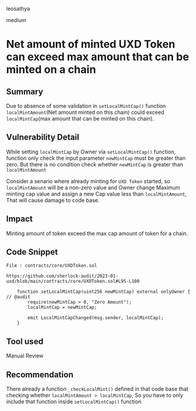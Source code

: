 leosathya

medium

# Net amount of minted UXD Token can exceed max amount that can be minted on a chain

## Summary
Due to absence of some validation in ```setLocalMintCap()``` function ```localMintAmount```(Net amount minted on this chain) could exceed ```localMintCap```(max amount that can be minted on this chain).

## Vulnerability Detail
While setting ```localMintCap``` by Owner via ```setLocalMintCap()``` function, function only check the input parameter ```newMintCap``` must be greater than zero. But there is no condition check whether ```newMintCap``` is greater than ```localMintAmount```

Consider a senario where already minting for ```UXD Token``` started, so ```localMintAmount``` will be a non-zero value and Owner change Maximum minting cap value and assign a new Cap value less than ```localMintAmount```, That will cause damage to code base.

## Impact
Minting amount of token exceed the max cap amount of token for a chain.

## Code Snippet
```solidity
File : contracts/core/UXDToken.sol

https://github.com/sherlock-audit/2023-01-uxd/blob/main/contracts/core/UXDToken.sol#L95-L100
```
```solidity
    function setLocalMintCap(uint256 newMintCap) external onlyOwner { // @audit
        require(newMintCap > 0, "Zero Amount");
        localMintCap = newMintCap;

        emit LocalMintCapChanged(msg.sender, localMintCap);
    }
```

## Tool used

Manual Review

## Recommendation 
There already a function ```_checkLocalMint()``` defined in that code base that checking whether ```localMintAmount > localMintCap```,
So you have to only include that function inside ```setLocalMintCap()``` function
